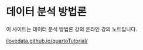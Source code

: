 # 데이터 분석 방법론

이 사이트는 데이터 분석 방법론 강의 온라인 강의 노트입니다.

[ilovedata.github.io/quartoTutorial/](ilovedata.github.io/quartoTutorial/)